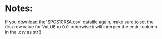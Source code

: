 # Notes:

If you download the 'SPCS10RSA.csv' datafile again, make sure to set the first
row value for VALUE to 0.0, otherwise it will interpret the entire column in the
.csv as str()
